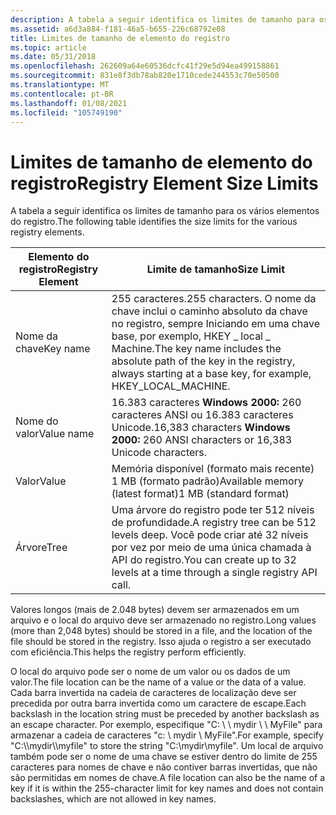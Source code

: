 ```yaml
---
description: A tabela a seguir identifica os limites de tamanho para os vários elementos do registro.
ms.assetid: a6d3a884-f181-46a5-b655-226c68792e08
title: Limites de tamanho de elemento do registro
ms.topic: article
ms.date: 05/31/2018
ms.openlocfilehash: 262609a64e60536dcfc41f29e5d94ea499158861
ms.sourcegitcommit: 831e8f3db78ab820e1710cede244553c70e50500
ms.translationtype: MT
ms.contentlocale: pt-BR
ms.lasthandoff: 01/08/2021
ms.locfileid: "105749190"
---
```

# <a name="registry-element-size-limits"></a><span data-ttu-id="68386-103">Limites de tamanho de elemento do registro</span><span class="sxs-lookup"><span data-stu-id="68386-103">Registry Element Size Limits</span></span>

<span data-ttu-id="68386-104">A tabela a seguir identifica os limites de tamanho para os vários elementos do registro.</span><span class="sxs-lookup"><span data-stu-id="68386-104">The following table identifies the size limits for the various registry elements.</span></span>



| <span data-ttu-id="68386-105">Elemento do registro</span><span class="sxs-lookup"><span data-stu-id="68386-105">Registry Element</span></span> | <span data-ttu-id="68386-106">Limite de tamanho</span><span class="sxs-lookup"><span data-stu-id="68386-106">Size Limit</span></span>                                                                                                                                            |
|------------------|-------------------------------------------------------------------------------------------------------------------------------------------------------|
| <span data-ttu-id="68386-107">Nome da chave</span><span class="sxs-lookup"><span data-stu-id="68386-107">Key name</span></span>         | <span data-ttu-id="68386-108">255 caracteres.</span><span class="sxs-lookup"><span data-stu-id="68386-108">255 characters.</span></span> <span data-ttu-id="68386-109">O nome da chave inclui o caminho absoluto da chave no registro, sempre Iniciando em uma chave base, por exemplo, HKEY \_ local \_ Machine.</span><span class="sxs-lookup"><span data-stu-id="68386-109">The key name includes the absolute path of the key in the registry, always starting at a base key, for example, HKEY\_LOCAL\_MACHINE.</span></span> |
| <span data-ttu-id="68386-110">Nome do valor</span><span class="sxs-lookup"><span data-stu-id="68386-110">Value name</span></span>       | <span data-ttu-id="68386-111">16.383 caracteres **Windows 2000:** 260 caracteres ANSI ou 16.383 caracteres Unicode.</span><span class="sxs-lookup"><span data-stu-id="68386-111">16,383 characters **Windows 2000:** 260 ANSI characters or 16,383 Unicode characters.</span></span><br/>                                                       |
| <span data-ttu-id="68386-112">Valor</span><span class="sxs-lookup"><span data-stu-id="68386-112">Value</span></span>            | <span data-ttu-id="68386-113">Memória disponível (formato mais recente) 1 MB (formato padrão)</span><span class="sxs-lookup"><span data-stu-id="68386-113">Available memory (latest format)1 MB (standard format)</span></span><br/>                                                                                     |
| <span data-ttu-id="68386-114">Árvore</span><span class="sxs-lookup"><span data-stu-id="68386-114">Tree</span></span>             | <span data-ttu-id="68386-115">Uma árvore do registro pode ter 512 níveis de profundidade.</span><span class="sxs-lookup"><span data-stu-id="68386-115">A registry tree can be 512 levels deep.</span></span> <span data-ttu-id="68386-116">Você pode criar até 32 níveis por vez por meio de uma única chamada à API do registro.</span><span class="sxs-lookup"><span data-stu-id="68386-116">You can create up to 32 levels at a time through a single registry API call.</span></span>                                  |



 

<span data-ttu-id="68386-117">Valores longos (mais de 2.048 bytes) devem ser armazenados em um arquivo e o local do arquivo deve ser armazenado no registro.</span><span class="sxs-lookup"><span data-stu-id="68386-117">Long values (more than 2,048 bytes) should be stored in a file, and the location of the file should be stored in the registry.</span></span> <span data-ttu-id="68386-118">Isso ajuda o registro a ser executado com eficiência.</span><span class="sxs-lookup"><span data-stu-id="68386-118">This helps the registry perform efficiently.</span></span>

<span data-ttu-id="68386-119">O local do arquivo pode ser o nome de um valor ou os dados de um valor.</span><span class="sxs-lookup"><span data-stu-id="68386-119">The file location can be the name of a value or the data of a value.</span></span> <span data-ttu-id="68386-120">Cada barra invertida na cadeia de caracteres de localização deve ser precedida por outra barra invertida como um caractere de escape.</span><span class="sxs-lookup"><span data-stu-id="68386-120">Each backslash in the location string must be preceded by another backslash as an escape character.</span></span> <span data-ttu-id="68386-121">Por exemplo, especifique "C: \\ \\ mydir \\ \\ MyFile" para armazenar a cadeia de caracteres "c: \\ mydir \\ MyFile".</span><span class="sxs-lookup"><span data-stu-id="68386-121">For example, specify "C:\\\\mydir\\\\myfile" to store the string "C:\\mydir\\myfile".</span></span> <span data-ttu-id="68386-122">Um local de arquivo também pode ser o nome de uma chave se estiver dentro do limite de 255 caracteres para nomes de chave e não contiver barras invertidas, que não são permitidas em nomes de chave.</span><span class="sxs-lookup"><span data-stu-id="68386-122">A file location can also be the name of a key if it is within the 255-character limit for key names and does not contain backslashes, which are not allowed in key names.</span></span>

 

 




